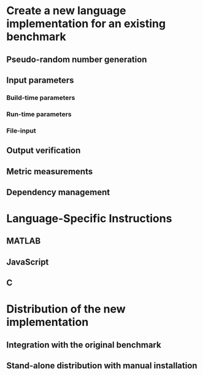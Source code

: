 # Create a new language implementation for an existing benchmark

## Pseudo-random number generation

## Input parameters

### Build-time parameters

### Run-time parameters

### File-input

## Output verification

## Metric measurements

## Dependency management

# Language-Specific Instructions

## MATLAB

## JavaScript

## C

# Distribution of the new implementation

## Integration with the original benchmark

## Stand-alone distribution with manual installation
